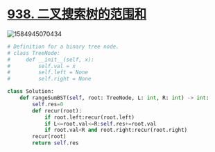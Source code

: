 # [938. 二叉搜索树的范围和](https://leetcode-cn.com/problems/range-sum-of-bst/)

![1584945070434](C:\Users\75043\AppData\Roaming\Typora\typora-user-images\1584945070434.png)

```python
# Definition for a binary tree node.
# class TreeNode:
#     def __init__(self, x):
#         self.val = x
#         self.left = None
#         self.right = None

class Solution:
    def rangeSumBST(self, root: TreeNode, L: int, R: int) -> int:
        self.res=0
        def recur(root):
            if root.left:recur(root.left)
            if L<=root.val<=R:self.res+=root.val
            if root.val<R and root.right:recur(root.right)
        recur(root)
        return self.res
    
```

